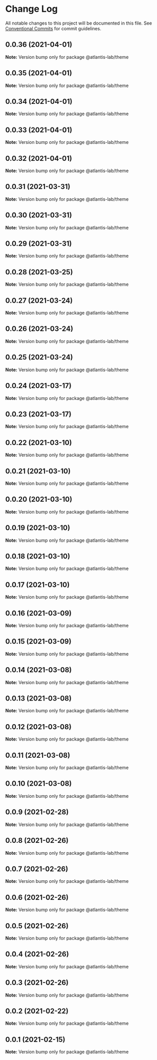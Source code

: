 # Change Log

All notable changes to this project will be documented in this file.
See [Conventional Commits](https://conventionalcommits.org) for commit guidelines.

## 0.0.36 (2021-04-01)

**Note:** Version bump only for package @atlantis-lab/theme





## 0.0.35 (2021-04-01)

**Note:** Version bump only for package @atlantis-lab/theme





## 0.0.34 (2021-04-01)

**Note:** Version bump only for package @atlantis-lab/theme





## 0.0.33 (2021-04-01)

**Note:** Version bump only for package @atlantis-lab/theme





## 0.0.32 (2021-04-01)

**Note:** Version bump only for package @atlantis-lab/theme





## 0.0.31 (2021-03-31)

**Note:** Version bump only for package @atlantis-lab/theme





## 0.0.30 (2021-03-31)

**Note:** Version bump only for package @atlantis-lab/theme





## 0.0.29 (2021-03-31)

**Note:** Version bump only for package @atlantis-lab/theme





## 0.0.28 (2021-03-25)

**Note:** Version bump only for package @atlantis-lab/theme





## 0.0.27 (2021-03-24)

**Note:** Version bump only for package @atlantis-lab/theme





## 0.0.26 (2021-03-24)

**Note:** Version bump only for package @atlantis-lab/theme





## 0.0.25 (2021-03-24)

**Note:** Version bump only for package @atlantis-lab/theme





## 0.0.24 (2021-03-17)

**Note:** Version bump only for package @atlantis-lab/theme





## 0.0.23 (2021-03-17)

**Note:** Version bump only for package @atlantis-lab/theme





## 0.0.22 (2021-03-10)

**Note:** Version bump only for package @atlantis-lab/theme





## 0.0.21 (2021-03-10)

**Note:** Version bump only for package @atlantis-lab/theme





## 0.0.20 (2021-03-10)

**Note:** Version bump only for package @atlantis-lab/theme





## 0.0.19 (2021-03-10)

**Note:** Version bump only for package @atlantis-lab/theme





## 0.0.18 (2021-03-10)

**Note:** Version bump only for package @atlantis-lab/theme





## 0.0.17 (2021-03-10)

**Note:** Version bump only for package @atlantis-lab/theme





## 0.0.16 (2021-03-09)

**Note:** Version bump only for package @atlantis-lab/theme





## 0.0.15 (2021-03-09)

**Note:** Version bump only for package @atlantis-lab/theme





## 0.0.14 (2021-03-08)

**Note:** Version bump only for package @atlantis-lab/theme





## 0.0.13 (2021-03-08)

**Note:** Version bump only for package @atlantis-lab/theme





## 0.0.12 (2021-03-08)

**Note:** Version bump only for package @atlantis-lab/theme





## 0.0.11 (2021-03-08)

**Note:** Version bump only for package @atlantis-lab/theme





## 0.0.10 (2021-03-08)

**Note:** Version bump only for package @atlantis-lab/theme





## 0.0.9 (2021-02-28)

**Note:** Version bump only for package @atlantis-lab/theme





## 0.0.8 (2021-02-26)

**Note:** Version bump only for package @atlantis-lab/theme





## 0.0.7 (2021-02-26)

**Note:** Version bump only for package @atlantis-lab/theme





## 0.0.6 (2021-02-26)

**Note:** Version bump only for package @atlantis-lab/theme





## 0.0.5 (2021-02-26)

**Note:** Version bump only for package @atlantis-lab/theme





## 0.0.4 (2021-02-26)

**Note:** Version bump only for package @atlantis-lab/theme





## 0.0.3 (2021-02-26)

**Note:** Version bump only for package @atlantis-lab/theme





## 0.0.2 (2021-02-22)

**Note:** Version bump only for package @atlantis-lab/theme





## 0.0.1 (2021-02-15)

**Note:** Version bump only for package @atlantis-lab/theme

